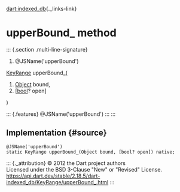 [dart:indexed\_db](../../dart-indexed_db/dart-indexed_db-library){._links-link}

upperBound\_ method
===================

::: {.section .multi-line-signature}
<div>

1.  \@JSName(\'upperBound\')

</div>

[KeyRange](../keyrange-class) upperBound\_(

1.  [Object](../../dart-core/object-class) bound,
2.  \[[bool](../../dart-core/bool-class)? open\]

)

::: {.features}
\@JSName(\'upperBound\')
:::
:::

Implementation {#source}
--------------

``` {.language-dart data-language="dart"}
@JSName('upperBound')
static KeyRange upperBound_(Object bound, [bool? open]) native;
```

::: {._attribution}
© 2012 the Dart project authors\
Licensed under the BSD 3-Clause \"New\" or \"Revised\" License.\
<https://api.dart.dev/stable/2.18.5/dart-indexed_db/KeyRange/upperBound_.html>
:::
